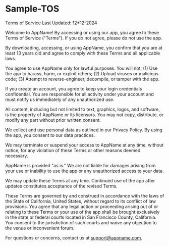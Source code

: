 # Sample-TOS
Terms of Service
Last Updated: 12*12-2024

Welcome to AppName! By accessing or using our app, you agree to these Terms of Service ("Terms"). If you do not agree, please do not use the app.

By downloading, accessing, or using AppName, you confirm that you are at least 13 years old and agree to comply with these Terms and all applicable laws.

You agree to use AppName only for lawful purposes. You will not: (1) Use the app to harass, harm, or exploit others; (2) Upload viruses or malicious code; (3) Attempt to reverse-engineer, decompile, or tamper with the app.

If you create an account, you agree to keep your login credentials confidential. You are responsible for all activity under your account and must notify us immediately of any unauthorized use.

All content, including but not limited to text, graphics, logos, and software, is the property of AppName or its licensors. You may not copy, distribute, or modify any part without prior written consent.

We collect and use personal data as outlined in our Privacy Policy. By using the app, you consent to our data practices.

We may terminate or suspend your access to AppName at any time, without notice, for any violation of these Terms or other reasons deemed necessary.

AppName is provided "as is." We are not liable for damages arising from your use or inability to use the app or any unauthorized access to your data.

We may update these Terms at any time. Continued use of the app after updates constitutes acceptance of the revised Terms.

These Terms are governed by and construed in accordance with the laws of the State of California, United States, without regard to its conflict of law provisions. You agree that any legal action or proceeding arising out of or relating to these Terms or your use of the app shall be brought exclusively in the state or federal courts located in San Francisco County, California. You consent to the jurisdiction of such courts and waive any objection to the venue or inconvenient forum.

For questions or concerns, contact us at support@appname.com.
